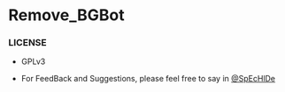 # Remove_BGBot

### LICENSE
- GPLv3

- For FeedBack and Suggestions, please feel free to say in [@SpEcHlDe](https://telegram.dog/ShrimadhaVahdamirhS)
